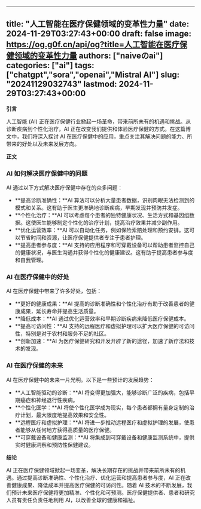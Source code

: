 
---
title: "人工智能在医疗保健领域的变革性力量"
date: 2024-11-29T03:27:43+00:00
draft: false
image: https://og.g0f.cn/api/og?title=人工智能在医疗保健领域的变革性力量
authors: ["naiveのai"]
categories: ["ai"]
tags: ["chatgpt","sora","openai","Mistral AI"]
slug: "20241129032743"
lastmod: 2024-11-29T03:27:43+00:00
---
**引言**

人工智能 (AI) 正在医疗保健行业掀起一场革命，带来前所未有的机遇和挑战。从诊断疾病到个性化治疗，AI 正在改变我们提供和体验医疗保健的方式。在这篇博文中，我们将深入探讨 AI 在医疗保健中的应用，重点关注其解决问题的能力、所带来的好处以及未来发展方向。

**正文**

### AI 如何解决医疗保健中的问题

AI 通过以下方式解决医疗保健中存在的众多问题：

* **提高诊断准确性：**AI 算法可以分析大量患者数据，识别肉眼无法检测到的模式和关系。这有助于医生更准确地诊断疾病，早期发现并预防并发症。
* **个性化治疗：**AI 可以考虑每个患者的独特健康状况、生活方式和基因组数据。这使医生能够制定个性化的治疗计划，提高治疗效果并减少副作用。
* **优化运营效率：**AI 可以自动化任务，例如保险索赔处理和预约安排。这可以节省时间和资源，让医疗保健提供者专注于患者护理。
* **提高患者参与度：**AI 支持的应用程序和可穿戴设备可以帮助患者监控自己的健康状况，与医生沟通并获得个性化的健康建议。这有助于提高患者参与度和自我管理。

### AI 在医疗保健中的好处

AI 在医疗保健中带来了许多好处，包括：

* **更好的健康成果：**AI 提高的诊断准确性和个性化治疗有助于改善患者的健康成果，延长寿命并提高生活质量。
* **降低成本：**AI 通过优化运营效率和早期诊断疾病来降低医疗保健成本。
* **提高可访问性：**AI 支持的远程医疗和虚拟护理可以扩大医疗保健的可访问性，特别是对于农村和服务不足的社区。
* **创新加速：**AI 为医疗保健研究和开发开辟了新的途径，加速了新疗法和技术的发现。

### AI 在医疗保健的未来

AI 在医疗保健中的未来一片光明。以下是一些预计的发展趋势：

* **人工智能驱动的诊断：**AI 将变得更加强大，能够诊断广泛的疾病，包括早期癌症和神经退行性疾病。
* **个性化医学：**AI 将使个性化医学成为现实，每个患者都拥有量身定制的治疗计划，最大限度地提高效果和安全性。
* **远程医疗和虚拟护理：**AI 将进一步推动远程医疗和虚拟护理的发展，使患者能够从任何地方获得高质量的医疗保健。
* **可穿戴设备和健康监测：**AI 将集成到可穿戴设备和健康监测系统中，提供实时健康洞察和预防性保健建议。

**结论**

AI 正在医疗保健领域掀起一场变革，解决长期存在的挑战并带来前所未有的机遇。通过提高诊断准确性、个性化治疗、优化运营和提高患者参与度，AI 正在改善健康成果、降低成本并提高医疗保健的可访问性。随着 AI 技术的不断发展，我们预计未来医疗保健将更加精准、个性化和可预测。医疗保健提供者、患者和研究人员有责任负责任地利用 AI，以改善全球的健康和福祉。